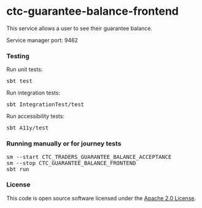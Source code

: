 
# ctc-guarantee-balance-frontend

This service allows a user to see their guarantee balance.

Service manager port: 9462

### Testing

Run unit tests:
<pre>sbt test</pre>  
Run integration tests:
<pre>sbt IntegrationTest/test</pre>
Run accessibility tests:
<pre>sbt A11y/test</pre>

### Running manually or for journey tests

<pre>
sm --start CTC_TRADERS_GUARANTEE_BALANCE_ACCEPTANCE
sm --stop CTC_GUARANTEE_BALANCE_FRONTEND
sbt run
</pre>

### License

This code is open source software licensed under the [Apache 2.0 License]("http://www.apache.org/licenses/LICENSE-2.0.html").
